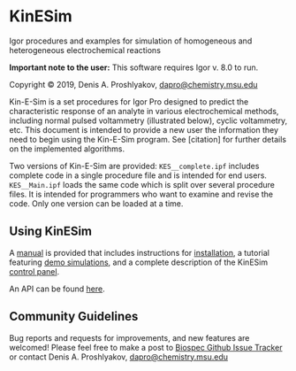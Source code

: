 # KinESim
Igor procedures and examples for simulation of homogeneous and heterogeneous electrochemical reactions

**Important note to the user:** This software requires Igor v. 8.0 to run.

Copyright © 2019, Denis A. Proshlyakov, dapro@chemistry.msu.edu

Kin-E-Sim is a set procedures for Igor Pro designed to predict the characteristic response of an analyte in various electrochemical methods, including normal pulsed voltammetry (illustrated below), cyclic voltammetry, etc. This document is intended to provide a new user the information they need to begin using the Kin-E-Sim program. See [citation] for further details on the implemented algorithms. 

Two versions of Kin-E-Sim are provided: `KES__complete.ipf` includes complete code in a single procedure file and is intended for end users.  `KES__Main.ipf` loads the same code which is split over several procedure files. It is intended for programmers who want to examine and revise the code.  Only one version can be loaded at a time. 

## Using KinESim
A [manual](https://github.com/dap-biospec/KinESim/blob/master/KES_manual/KES_manual.md) is provided that includes instructions for [installation](https://github.com/dap-biospec/KinESim/blob/master/KES_manual/KES_manual.md#Installation), a tutorial featuring [demo simulations](https://github.com/dap-biospec/KinESim/blob/master/KES_manual/KES_manual.md#Kin-E-Sim-Demo), and a complete description of the KinESim [control panel](https://github.com/dap-biospec/KinESim/blob/master/KES_manual/KES_manual.md#Control-Panel).

An API can be found [here](https://github.com/dap-biospec/KinESim/blob/master/KES_manual/KES_API.md). 

## Community Guidelines
Bug reports and requests for improvements, and new features are welcomed! Please feel free to make a post to [Biospec Github Issue Tracker](https://github.com/dap-biospec/KinESim/issues) or contact Denis A. Proshlyakov, [dapro@chemistry.msu.edu](mailto:dapro@chemistry.msu.edu)

